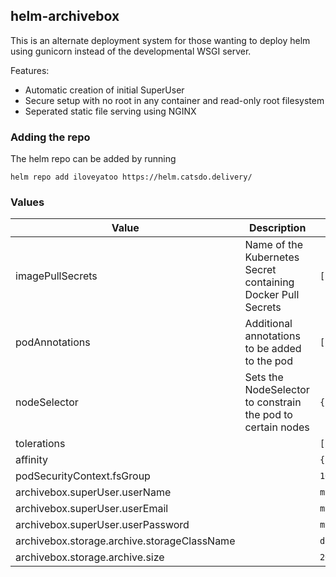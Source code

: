 ## helm-archivebox

This is an alternate deployment system for those wanting to deploy helm using gunicorn instead of the developmental WSGI server.

Features:
- Automatic creation of initial SuperUser
- Secure setup with no root in any container and read-only root filesystem
- Seperated static file serving using NGINX

### Adding the repo
The helm repo can be added by running
```
helm repo add iloveyatoo https://helm.catsdo.delivery/
```

### Values
| Value  	| Description  	| Defaults  	|
|---	    |---	|---	|
| imagePullSecrets | Name of the Kubernetes Secret containing Docker Pull Secrets | `[]` |
| podAnnotations | Additional annotations to be added to the pod | `[]` |
| nodeSelector | Sets the NodeSelector to constrain the pod to certain nodes | `{}` |
| tolerations | | `[]` |
| affinity | | `{}` |
| podSecurityContext.fsGroup | | `1000` |
| archivebox.superUser.userName | | `myuser` |
| archivebox.superUser.userEmail | | `myuser@test.com` |
| archivebox.superUser.userPassword | | `mypass` |
| archivebox.storage.archive.storageClassName | | `default` |
| archivebox.storage.archive.size | | `20G` |